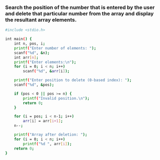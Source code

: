 ### Search the position of the number that is entered by the user and delete that particular number from the array and display the resultant array elements. 

```bash
#include <stdio.h>

int main() {
    int n, pos, i;
    printf("Enter number of elements: ");
    scanf("%d", &n);
    int arr[n];
    printf("Enter elements:\n");
    for (i = 0; i < n; i++)
        scanf("%d", &arr[i]);

    printf("Enter position to delete (0-based index): ");
    scanf("%d", &pos);

    if (pos < 0 || pos >= n) {
        printf("Invalid position.\n");
        return 0;
    }

    for (i = pos; i < n-1; i++)
        arr[i] = arr[i+1];
    n--;

    printf("Array after deletion: ");
    for (i = 0; i < n; i++)
        printf("%d ", arr[i]);
    return 0;
}
```
